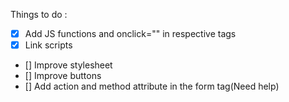 Things to do :

- [X] Add JS functions and onclick="" in respective tags
- [X] Link scripts
- [] Improve stylesheet
- [] Improve buttons
- [] Add action and method attribute in the form tag(Need help)